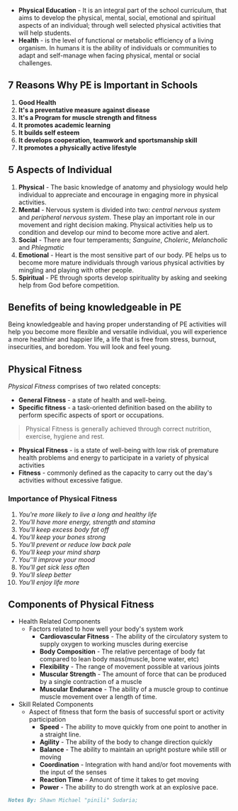 - **Physical Education** - It is an integral part of the school curriculum, that aims to develop the physical, mental, social, emotional and spiritual aspects of an individual; through well selected physical activities that will help students. 
- **Health** - is the level of functional or metabolic efficiency of a living organism. In humans it is the ability of individuals or communities to adapt and self-manage when facing physical, mental or social challenges.

## 7 Reasons Why PE is Important in Schools
1. **Good Health**
2. **It's a preventative measure against disease**
3. **It's a Program for muscle strength and fitness**
4. **It promotes academic learning**
5. **It builds self esteem**
6. **It develops cooperation, teamwork and sportsmanship skill**
7. **It promotes a physically active lifestyle**

## 5 Aspects of Individual
1. **Physical** - The basic knowledge of anatomy and physiology would help individual to appreciate and encourage in engaging more in physical activities.
2. **Mental** - Nervous system is divided into two: *central nervous system* and *peripheral nervous system*. These play an important role in our movement and right decision making. Physical activities help us to condition and develop our mind to become more active and alert.
3. **Social**  - There are four temperaments; *Sanguine*, *Choleric*, *Melancholic* and *Phlegmatic*
4. **Emotional** - Heart is the most sensitive part of our body. PE helps us to become more mature individuals through various physical activities by mingling and playing with other people.
5. **Spiritual** - PE through sports develop spirituality by asking and seeking help from God before competition.

## Benefits of being knowledgeable in PE
Being knowledgeable and having proper understanding of PE activities will help you become more flexible and versatile individual, you will experience a more healthier and happier life, a life that is free from stress, burnout, insecurities, and boredom. You will look and feel young.

## Physical Fitness
*Physical Fitness* comprises of two related concepts:
- **General Fitness** - a state of health and well-being.
- **Specific fitness** - a task-oriented definition based on the ability to perform specific aspects of sport or occupations.
> Physical Fitness is generally achieved through correct nutrition, exercise, hygiene and rest.

- **Physical Fitness** - is a state of well-being with low risk of premature health problems and energy to participate in a variety of physical activities
- **Fitness** - commonly defined as the capacity to carry out the day's activities without excessive fatigue.

### Importance of Physical Fitness
1. *You're more likely to live a long and healthy life*
2. *You'll have more energy, strength and stamina*
3. *You'll keep excess body fat off*
4. *You'll keep your bones strong*
5. *You'll prevent or reduce low back pale*
6. *You'll keep your  mind sharp*
7. *You''ll improve your mood*
8. *You'll get sick less often*
9. *You'll sleep better*
10. *You'll enjoy life more*

## Components of Physical Fitness
- Health Related Components
	- Factors related  to how well your body's system work
		- **Cardiovascular Fitness** - The ability of the circulatory system to supply oxygen to working muscles during exercise
		- **Body Composition**  - The relative percentage of body fat compared to lean body mass(muscle, bone water, etc)
		- **Flexibility** - The range of movement possible at various joints
		- **Muscular Strength** - The amount of force that can be produced by a single contraction of a muscle
		- **Muscular Endurance** - The ability of a muscle group to continue muscle movement over a length of time.
- Skill Related Components
	- Aspect of fitness that form the basis of successful sport or activity participation
		- **Speed** - The ability to move quickly from one point to another in a straight line.
		- **Agility** - The ability of the body to change direction quickly
		- **Balance** - The ability to maintain an upright posture while still or moving
		- **Coordination** - Integration with hand and/or foot movements with the input of the senses
		- **Reaction Time** - Amount of time it takes to get moving
		- **Power** - The ability to do strength work at an explosive pace.

```md
Notes By: Shawn Michael "pinili" Sudaria;
```